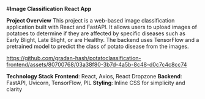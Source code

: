 
#**Image Classification React App**

**Project Overview**
This project is a web-based image classification application built with React and FastAPI. It allows users to upload images of potatoes to determine if they are affected by specific diseases such as Early Blight, Late Blight, or are Healthy. The backend uses TensorFlow and a pretrained model to predict the class of potato disease from the images.

https://github.com/gradan-hash/potatoclassification-frontend/assets/80700768/03a38f80-3b7d-4a5b-8c48-d0c7c4c8cc74


**Technology Stack**
**Frontend**: React, Axios, React Dropzone
**Backend**: FastAPI, Uvicorn, TensorFlow, PIL
**Styling**: Inline CSS for simplicity and clarity



